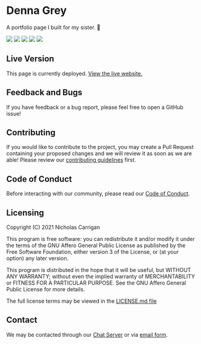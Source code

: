 # Denna Grey

A portfolio page I built for my sister. 💜

![](https://img.shields.io/codeclimate/maintainability/nhcarrigan/DennaGrey)
![](https://img.shields.io/codeclimate/issues/nhcarrigan/DennaGrey)
![](https://img.shields.io/codeclimate/tech-debt/nhcarrigan/DennaGrey)
![](https://img.shields.io/lgtm/alerts/github/nhcarrigan/DennaGrey)
![](https://img.shields.io/lgtm/grade/javascript/github/nhcarrigan/DennaGrey)

## Live Version

This page is currently deployed. [View the live website.](https://www.dennagrey.com)

## Feedback and Bugs

If you have feedback or a bug report, please feel free to open a GitHub issue!

## Contributing

If you would like to contribute to the project, you may create a Pull Request containing your proposed changes and we will review it as soon as we are able! Please review our [contributing guidelines](CONTRIBUTING.md) first.

## Code of Conduct

Before interacting with our community, please read our [Code of Conduct](CODE_OF_CONDUCT.md).

## Licensing

Copyright (C) 2021 Nicholas Carrigan

This program is free software: you can redistribute it and/or modify it under the terms of the GNU Affero General Public License as published by the Free Software Foundation, either version 3 of the License, or (at your option) any later version.

This program is distributed in the hope that it will be useful, but WITHOUT ANY WARRANTY; without even the implied warranty of MERCHANTABILITY or FITNESS FOR A PARTICULAR PURPOSE. See the GNU Affero General Public License for more details.

The full license terms may be viewed in the [LICENSE.md file](./LICENSE.md)

## Contact

We may be contacted through our [Chat Server](http://chat.nhcarrigan.com) or via [email form](https://contact.nhcarrigan.com).
